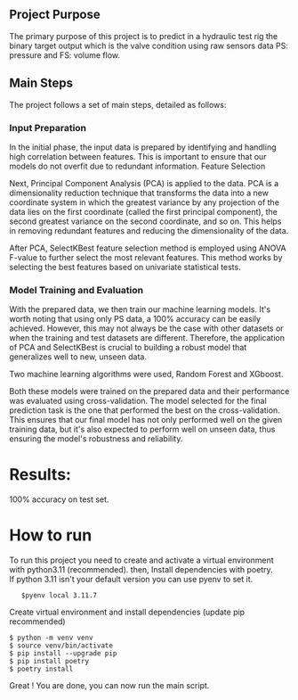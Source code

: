 ## Project Purpose
 
The primary purpose of this project is to predict in a hydraulic test rig the binary target output which is the valve condition using raw sensors data PS: pressure and FS: volume flow.

## Main Steps
 
The project follows a set of main steps, detailed as follows:

### Input Preparation
 
In the initial phase, the input data is prepared by identifying and handling high correlation between features. This is important to ensure that our models do not overfit due to redundant information.
Feature Selection
 
Next, Principal Component Analysis (PCA) is applied to the data. PCA is a dimensionality reduction technique that transforms the data into a new coordinate system in which the greatest variance by any projection of the data lies on the first coordinate (called the first principal component), the second greatest variance on the second coordinate, and so on. This helps in removing redundant features and reducing the dimensionality of the data.

After PCA, SelectKBest feature selection method is employed using ANOVA F-value to further select the most relevant features. This method works by selecting the best features based on univariate statistical tests.

### Model Training and Evaluation
 
With the prepared data, we then train our machine learning models. It's worth noting that using only PS data, a 100% accuracy can be easily achieved. However, this may not always be the case with other datasets or when the training and test datasets are different. Therefore, the application of PCA and SelectKBest is crucial to building a robust model that generalizes well to new, unseen data.

Two machine learning algorithms were used, Random Forest and XGboost.

Both these models were trained on the prepared data and their performance was evaluated using cross-validation. 
The model selected for the final prediction task is the one that performed the best on the cross-validation. This ensures that our final model has not only performed well on the given training data, but it's also expected to perform well on unseen data, thus ensuring the model's robustness and reliability.

# Results:

100% accuracy on test set.

# How to run

To run this project you need to create and activate a virtual environment with python3.11 (recommended).
then, Install dependencies with poetry.  
If python 3.11 isn't your default version you can use pyenv to set it.
```
   $pyenv local 3.11.7
```
Create virtual environment and install dependencies (update pip recommended)

  ```
  $ python -m venv venv
  $ source venv/bin/activate
  $ pip install --upgrade pip
  $ pip install poetry
  $ poetry install 
  ```
 
Great ! You are done, you can now run the main script.

